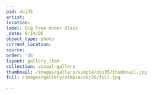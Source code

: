 ```yaml
---
pid: obj35
artist: 
location: 
label: Big Tree Under Glass
_date: 6/14/06
object_type: photo
current_location: 
source: 
order: '35'
layout: gallery_item
collection: visual-gallery
thumbnail: /images/gallery/simple/obj35/thumbnail.jpg
full: /images/gallery/simple/obj35/full.jpg
 
---
```

